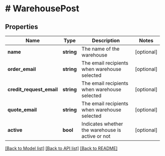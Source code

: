 # # WarehousePost

## Properties

Name | Type | Description | Notes
------------ | ------------- | ------------- | -------------
**name** | **string** | The name of the warehouse | [optional]
**order_email** | **string** | The email recipients when warehouse selected | [optional]
**credit_request_email** | **string** | The email recipients when warehouse selected | [optional]
**quote_email** | **string** | The email recipients when warehouse selected | [optional]
**active** | **bool** | Indicates whether the warehouse is active or not | [optional]

[[Back to Model list]](../../README.md#models) [[Back to API list]](../../README.md#endpoints) [[Back to README]](../../README.md)
